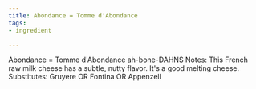 ```yaml
---
title: Abondance = Tomme d'Abondance
tags:
- ingredient

---
```

Abondance = Tomme d'Abondance ah-bone-DAHNS Notes: This French raw milk cheese has a subtle, nutty flavor. It's a good melting cheese. Substitutes: Gruyere OR Fontina OR Appenzell
